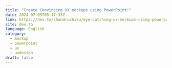 ```yaml
---
title: "Create Convincing UX mockups using PowerPoint!"
date: 2024-07-05T05:17:35Z
link: https://dev.to/chandruchiku/eye-catching-ux-mockups-using-powerpoint-544a?utm_medium=RSS&utm_source=news.12bit.vn
site: dev.to
language: English
category:
  - mockup
  - powerpoint
  - ux
  - uxdesign
draft: false
---
```

